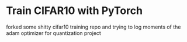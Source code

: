 # Train CIFAR10 with PyTorch

forked some shitty cifar10 training repo and trying to log moments of the adam optimizer for quantization project